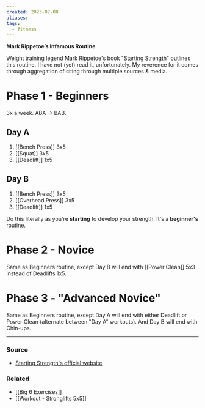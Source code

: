 ```yaml
---
created: 2023-07-08
aliases: 
tags:
  - fitness
---
```

**Mark Rippetoe’s Infamous Routine**

Weight training legend Mark Rippetoe's book "Starting Strength" outlines this routine. I have not (yet) read it, unfortunately. My reverence for it comes through aggregation of citing through multiple sources & media.

# Phase 1 - Beginners

3x a week. ABA → BAB.

## Day A

1. [[Bench Press]] 3x5
2. [[Squat]] 3x5
3. [[Deadlift]] 1x5

## Day B

1. [[Bench Press]] 3x5
2. [[Overhead Press]] 3x5
3. [[Deadlift]] 1x5

Do this literally as you're **starting** to develop your strength. It's a **beginner's** routine.

# Phase 2 - Novice

Same as Beginners routine, except Day B will end with [[Power Clean]] 5x3 instead of Deadlifts 1x5.

# Phase 3 - "Advanced Novice"

Same as Beginners routine, except Day A will end with either Deadlift or Power Clean (alternate between "Day A" workouts). And Day B will end with Chin-ups.

****
### Source
- [Starting Strength's official website](https://startingstrength.com/get-started/programs)

### Related
- [[Big 6 Exercises]] 
- [[Workout - Stronglifts 5x5]]